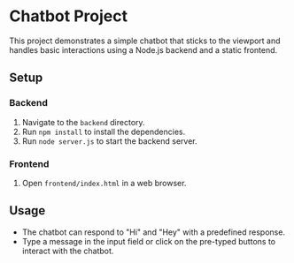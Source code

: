 # Chatbot Project

This project demonstrates a simple chatbot that sticks to the viewport and handles basic interactions using a Node.js backend and a static frontend.

## Setup

### Backend

1. Navigate to the `backend` directory.
2. Run `npm install` to install the dependencies.
3. Run `node server.js` to start the backend server.

### Frontend

1. Open `frontend/index.html` in a web browser.

## Usage

- The chatbot can respond to "Hi" and "Hey" with a predefined response.
- Type a message in the input field or click on the pre-typed buttons to interact with the chatbot.
